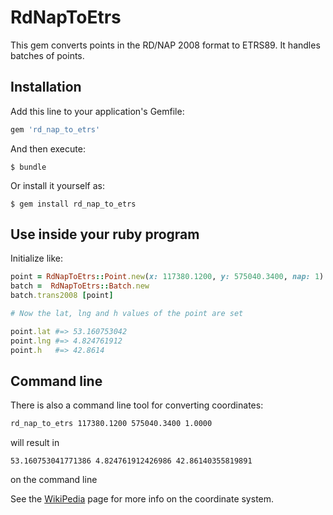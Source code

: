 RdNapToEtrs
===========

This gem converts points in the RD/NAP 2008 format to ETRS89. It handles
batches of points. 

## Installation

Add this line to your application's Gemfile:

```ruby
gem 'rd_nap_to_etrs'
```

And then execute:

    $ bundle

Or install it yourself as:

    $ gem install rd_nap_to_etrs

## Use inside your ruby program

Initialize like:

```ruby
point = RdNapToEtrs::Point.new(x: 117380.1200, y: 575040.3400, nap: 1)
batch =  RdNapToEtrs::Batch.new
batch.trans2008 [point]

# Now the lat, lng and h values of the point are set

point.lat #=> 53.160753042
point.lng #=> 4.824761912
point.h   #=> 42.8614
```

## Command line
There is also a command line tool for converting coordinates:
```bash
rd_nap_to_etrs 117380.1200 575040.3400 1.0000
```
will result in
```
53.160753041771386 4.824761912426986 42.86140355819891
```
on the command line

See the [WikiPedia](http://nl.wikipedia.org/wiki/Rijksdriehoeksco%C3%B6rdinaten) page for more info on the coordinate system.

